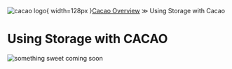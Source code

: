![cacao logo](images/cacao-logo.png){ width=128px }[Cacao Overview](overview.md) &gg; Using Storage with Cacao

# Using Storage with CACAO

![something sweet coming soon](images/SweetA.png)
